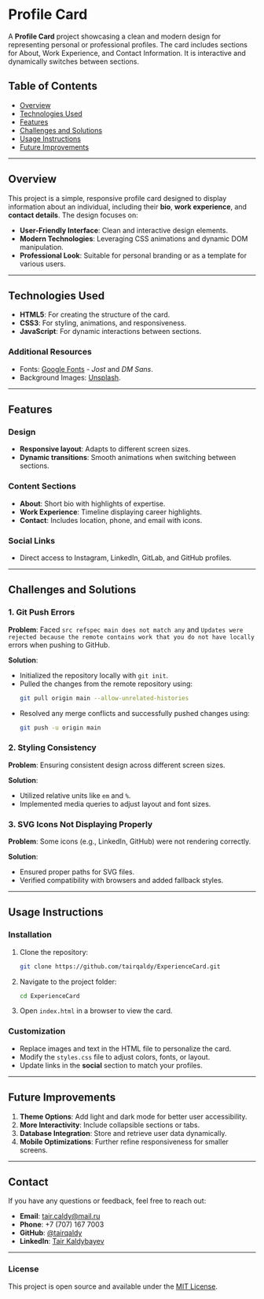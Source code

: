 # Profile Card

A **Profile Card** project showcasing a clean and modern design for representing personal or professional profiles. The card includes sections for About, Work Experience, and Contact Information. It is interactive and dynamically switches between sections.

## Table of Contents

- [Overview](#overview)
- [Technologies Used](#technologies-used)
- [Features](#features)
- [Challenges and Solutions](#challenges-and-solutions)
- [Usage Instructions](#usage-instructions)
- [Future Improvements](#future-improvements)

---

## Overview

This project is a simple, responsive profile card designed to display information about an individual, including their **bio**, **work experience**, and **contact details**. The design focuses on:

- **User-Friendly Interface**: Clean and interactive design elements.
- **Modern Technologies**: Leveraging CSS animations and dynamic DOM manipulation.
- **Professional Look**: Suitable for personal branding or as a template for various users.

---

## Technologies Used

- **HTML5**: For creating the structure of the card.
- **CSS3**: For styling, animations, and responsiveness.
- **JavaScript**: For dynamic interactions between sections.

### Additional Resources
- Fonts: [Google Fonts](https://fonts.google.com/) - *Jost* and *DM Sans*.
- Background Images: [Unsplash](https://unsplash.com/).

---

## Features

### Design
- **Responsive layout**: Adapts to different screen sizes.
- **Dynamic transitions**: Smooth animations when switching between sections.

### Content Sections
- **About**: Short bio with highlights of expertise.
- **Work Experience**: Timeline displaying career highlights.
- **Contact**: Includes location, phone, and email with icons.

### Social Links
- Direct access to Instagram, LinkedIn, GitLab, and GitHub profiles.

---

## Challenges and Solutions

### 1. Git Push Errors
**Problem**: Faced `src refspec main does not match any` and `Updates were rejected because the remote contains work that you do not have locally` errors when pushing to GitHub.

**Solution**:
- Initialized the repository locally with `git init`.
- Pulled the changes from the remote repository using:
  ```bash
  git pull origin main --allow-unrelated-histories
  ```
- Resolved any merge conflicts and successfully pushed changes using:
  ```bash
  git push -u origin main
  ```

### 2. Styling Consistency
**Problem**: Ensuring consistent design across different screen sizes.

**Solution**:
- Utilized relative units like `em` and `%`.
- Implemented media queries to adjust layout and font sizes.

### 3. SVG Icons Not Displaying Properly
**Problem**: Some icons (e.g., LinkedIn, GitHub) were not rendering correctly.

**Solution**:
- Ensured proper paths for SVG files.
- Verified compatibility with browsers and added fallback styles.

---

## Usage Instructions

### Installation
1. Clone the repository:
   ```bash
   git clone https://github.com/tairqaldy/ExperienceCard.git
   ```
2. Navigate to the project folder:
   ```bash
   cd ExperienceCard
   ```
3. Open `index.html` in a browser to view the card.

### Customization
- Replace images and text in the HTML file to personalize the card.
- Modify the `styles.css` file to adjust colors, fonts, or layout.
- Update links in the **social** section to match your profiles.

---

## Future Improvements

1. **Theme Options**: Add light and dark mode for better user accessibility.
2. **More Interactivity**: Include collapsible sections or tabs.
3. **Database Integration**: Store and retrieve user data dynamically.
4. **Mobile Optimizations**: Further refine responsiveness for smaller screens.

---

## Contact
If you have any questions or feedback, feel free to reach out:

- **Email**: tair.caldy@mail.ru
- **Phone**: +7 (707) 167 7003
- **GitHub**: [@tairqaldy](https://github.com/tairqaldy)
- **LinkedIn**: [Tair Kaldybayev](https://www.linkedin.com/in/tair-kaldybayev-922198312/)

---

### License
This project is open source and available under the [MIT License](LICENSE).
